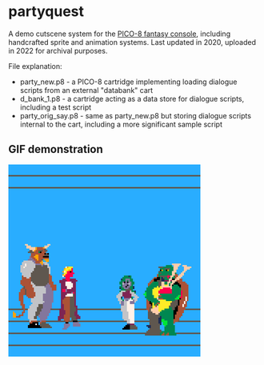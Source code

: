 # partyquest
A demo cutscene system for the [PICO-8 fantasy console](https://www.lexaloffle.com/pico-8.php), including handcrafted sprite and animation systems. Last updated in 2020, uploaded in 2022 for archival purposes.

File explanation:
* party_new.p8 - a PICO-8 cartridge implementing loading dialogue scripts from an external "databank" cart
* d_bank_1.p8 - a cartridge acting as a data store for dialogue scripts, including a test script
* party_orig_say.p8 - same as party_new.p8 but storing dialogue scripts internal to the cart, including a more significant sample script

## GIF demonstration
![gif demonstration of party_orig_say.p8](https://github.com/tcnj-violaa/partyquest/blob/main/party_orig_say_1.gif?raw=true)
